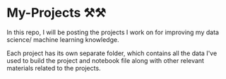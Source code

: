 # My-Projects ⚒⚒

In this repo, I will be posting the projects I work on for improving my data science/ machine learning knowledge. 

Each project has its own separate folder, which contains all the data I've used to build the project and notebook file along with other relevant materials related to the projects.

